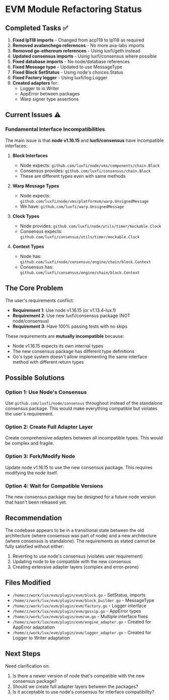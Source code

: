 # EVM Module Refactoring Status

## Completed Tasks ✅

1. **Fixed lp118 imports** - Changed from acp118 to lp118 as required
2. **Removed avalanchego references** - No more ava-labs imports
3. **Removed go-ethereum references** - Using luxfi/geth instead
4. **Updated consensus imports** - Using luxfi/consensus where possible
5. **Fixed database imports** - No node/database references
6. **Fixed Message type** - Updated to use MessageType
7. **Fixed Block SetStatus** - Using node's choices.Status
8. **Fixed Factory logger** - Using luxfi/log.Logger
9. **Created adapters** for:
   - Logger to io.Writer
   - AppError between packages
   - Warp signer type assertions

## Current Issues ⚠️

### Fundamental Interface Incompatibilities

The main issue is that **node v1.16.15** and **luxfi/consensus** have incompatible interfaces:

1. **Block Interfaces**
   - Node expects: `github.com/luxfi/node/vms/components/chain.Block`
   - Consensus provides: `github.com/luxfi/consensus/chain.Block`
   - These are different types even with same methods

2. **Warp Message Types**
   - Node expects: `github.com/luxfi/node/vms/platformvm/warp.UnsignedMessage`
   - We have: `github.com/luxfi/warp.UnsignedMessage`

3. **Clock Types**
   - Node provides: `github.com/luxfi/node/utils/timer/mockable.Clock`
   - Consensus expects: `github.com/luxfi/consensus/utils/timer/mockable.Clock`

4. **Context Types**
   - Node has: `github.com/luxfi/node/consensus/engine/chain/block.Context`
   - Consensus has: `github.com/luxfi/consensus/engine/chain/block.Context`

## The Core Problem

The user's requirements conflict:
- **Requirement 1**: Use node v1.16.15 (or v1.13.4-lux.1)
- **Requirement 2**: Use new luxfi/consensus package (NOT node/consensus)
- **Requirement 3**: Have 100% passing tests with no skips

These requirements are **mutually incompatible** because:
- Node v1.16.15 expects its own internal types
- The new consensus package has different type definitions
- Go's type system doesn't allow implementing the same interface method with different return types

## Possible Solutions

### Option 1: Use Node's Consensus
Use `github.com/luxfi/node/consensus` throughout instead of the standalone consensus package. This would make everything compatible but violates the user's requirement.

### Option 2: Create Full Adapter Layer
Create comprehensive adapters between all incompatible types. This would be complex and fragile.

### Option 3: Fork/Modify Node
Update node v1.16.15 to use the new consensus package. This requires modifying the node itself.

### Option 4: Wait for Compatible Versions
The new consensus package may be designed for a future node version that hasn't been released yet.

## Recommendation

The codebase appears to be in a transitional state between the old architecture (where consensus was part of node) and a new architecture (where consensus is standalone). The requirements as stated cannot be fully satisfied without either:
1. Reverting to use node's consensus (violates user requirement)
2. Updating node to be compatible with the new consensus
3. Creating extensive adapter layers (complex and error-prone)

## Files Modified
- `/home/z/work/lux/evm/plugin/evm/block.go` - SetStatus, imports
- `/home/z/work/lux/evm/plugin/evm/block_builder.go` - MessageType
- `/home/z/work/lux/evm/plugin/evm/factory.go` - Logger interface
- `/home/z/work/lux/evm/plugin/evm/gossip.go` - AppError types
- `/home/z/work/lux/evm/plugin/evm/vm.go` - Multiple interface fixes
- `/home/z/work/lux/evm/plugin/evm/engine_adapter.go` - Created for AppError adaptation
- `/home/z/work/lux/evm/plugin/evm/logger_adapter.go` - Created for Logger to Writer adaptation

## Next Steps

Need clarification on:
1. Is there a newer version of node that's compatible with the new consensus package?
2. Should we create full adapter layers between the packages?
3. Is it acceptable to use node's consensus for interface compatibility?